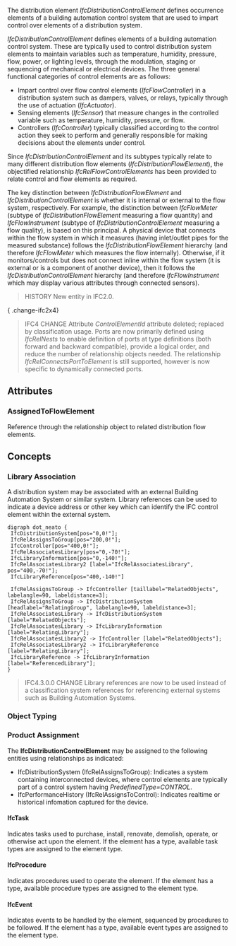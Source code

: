 The distribution element _IfcDistributionControlElement_ defines occurrence elements of a building automation control system that are used to impart control over elements of a distribution system.

<!-- end of short definition -->


_IfcDistributionControlElement_ defines elements of a building automation control system. These are typically used to control distribution system elements to maintain variables such as temperature, humidity, pressure, flow, power, or lighting levels, through the modulation, staging or sequencing of mechanical or electrical devices. The three general functional categories of control elements are as follows:

* Impart control over flow control elements (_IfcFlowController_) in a distribution system such as dampers, valves, or relays, typically through the use of actuation (_IfcActuator_).
* Sensing elements (_IfcSensor_) that measure changes in the controlled variable such as temperature, humidity, pressure, or flow.
* Controllers (_IfcController_) typically classified according to the control action they seek to perform and generally responsible for making decisions about the elements under control.

Since _IfcDistributionControlElement_ and its subtypes typically relate to many different distribution flow elements (_IfcDistributionFlowElement_), the objectified relationship _IfcRelFlowControlElements_ has been provided to relate control and flow elements as required.

The key distinction between _IfcDistributionFlowElement_ and _IfcDistributionControlElement_ is whether it is internal or external to the flow system, respectively. For example, the distinction between _IfcFlowMeter_ (subtype of _IfcDistributionFlowElement_ measuring a flow quantity) and _IfcFlowInstrument_ (subtype of _IfcDistributionControlElement_ measuring a flow quality), is based on this principal. A physical device that connects within the flow system in which it measures (having inlet/outlet pipes for the measured substance) follows the _IfcDistributionFlowElement_ hierarchy (and therefore _IfcFlowMeter_ which measures the flow internally). Otherwise, if it monitors/controls but does not connect inline within the flow system (it is external or is a component of another device), then it follows the _IfcDistributionControlElement_ hierarchy (and therefore _IfcFlowInstrument_ which may display various attributes through connected sensors).

> HISTORY New entity in IFC2.0.

{ .change-ifc2x4}
> IFC4 CHANGE Attribute _ControlElementId_ attribute deleted; replaced by classification usage. Ports are now primarily defined using _IfcRelNests_ to enable definition of ports at type definitions (both forward and backward compatible), provide a logical order, and reduce the number of relationship objects needed. The relationship _IfcRelConnectsPortToElement_ is still supported, however is now specific to dynamically connected ports.

## Attributes

### AssignedToFlowElement
Reference through the relationship object to related distribution flow elements.

## Concepts

### Library Association

A distribution system may be associated with an external Building Automation System or similar system. Library references can be used to indicate a device address or other key which can identify the IFC control element within the external system.

```
digraph dot_neato {
 IfcDistributionSystem[pos="0,0!"];
 IfcRelAssignsToGroup[pos="200,0!"];
 IfcController[pos="400,0!"];
 IfcRelAssociatesLibrary[pos="0,-70!"];
 IfcLibraryInformation[pos="0,-140!"];
 IfcRelAssociatesLibrary2 [label="IfcRelAssociatesLibrary", pos="400,-70!"];
 IfcLibraryReference[pos="400,-140!"]

 IfcRelAssignsToGroup -> IfcController [taillabel="RelatedObjects", labelangle=90, labeldistance=3];
 IfcRelAssignsToGroup -> IfcDistributionSystem [headlabel="RelatingGroup", labelangle=90, labeldistance=3];
 IfcRelAssociatesLibrary -> IfcDistributionSystem [label="RelatedObjects"];
 IfcRelAssociatesLibrary -> IfcLibraryInformation [label="RelatingLibrary"];
 IfcRelAssociatesLibrary2 -> IfcController [label="RelatedObjects"];
 IfcRelAssociatesLibrary2 -> IfcLibraryReference [label="RelatingLibrary"];
 IfcLibraryReference -> IfcLibraryInformation [label="ReferencedLibrary"];
}
```

> IFC4.3.0.0 CHANGE Library references are now to be used instead of a classification system references for referencing external systems such as Building Automation Systems.

### Object Typing



### Product Assignment

The **IfcDistributionControlElement** may be assigned to the following entities using relationships as indicated:

* IfcDistributionSystem (IfcRelAssignsToGroup): Indicates a system containing interconnected devices, where control elements are typically part of a control system having _PredefinedType=CONTROL_.
* IfcPerformanceHistory (IfcRelAssignsToControl): Indicates realtime or historical infomation captured for the device.

#### IfcTask

Indicates tasks used to purchase, install, renovate, demolish, operate, or otherwise act upon the element. If the element has a type, available task types are assigned to the element type.

#### IfcProcedure

Indicates procedures used to operate the element. If the element has a type, available procedure types are assigned to the element type.

#### IfcEvent

Indicates events to be handled by the element, sequenced by procedures to be followed. If the element has a type, available event types are assigned to the element type.

